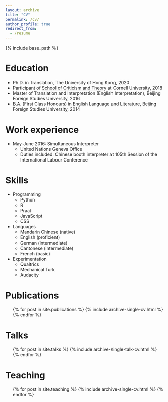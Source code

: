 ```yaml
---
layout: archive
title: "CV"
permalink: /cv/
author_profile: true
redirect_from:
  - /resume
---
```


{% include base_path %}

Education
======
* Ph.D. in Translation, The University of Hong Kong, 2020
* Participant of [School of Criticism and Theory](https://en.wikipedia.org/wiki/School_of_Criticism_and_Theory) at Cornell University, 2018
* Master of Translation and Interpretation (English Interpretation), Beijing Foreign Studies University, 2016
* B.A. (First Class Honours) in English Language and Literature, Beijing Foreign Studies University, 2014

Work experience
======
* May-June 2016: Simultaneous Interpreter
  * United Nations Geneva Office
  * Duties included: Chinese booth interpreter at 105th Session of the International Labour Conference

  
Skills
======
* Programming
  * Python
  * R
  * Praat
  * JavaScript
  * CSS
* Languages
  * Mandarin Chinese (native)
  * English (proficient)
  * German (intermediate)
  * Cantonese (intermediate)
  * French (basic)
* Experimentation
  * Qualtrics
  * Mechanical Turk
  * Audacity

Publications
======
  <ul>{% for post in site.publications %}
    {% include archive-single-cv.html %}
  {% endfor %}</ul>
  
Talks
======
  <ul>{% for post in site.talks %}
    {% include archive-single-talk-cv.html %}
  {% endfor %}</ul>
  
Teaching
======
  <ul>{% for post in site.teaching %}
    {% include archive-single-cv.html %}
  {% endfor %}</ul>
  
